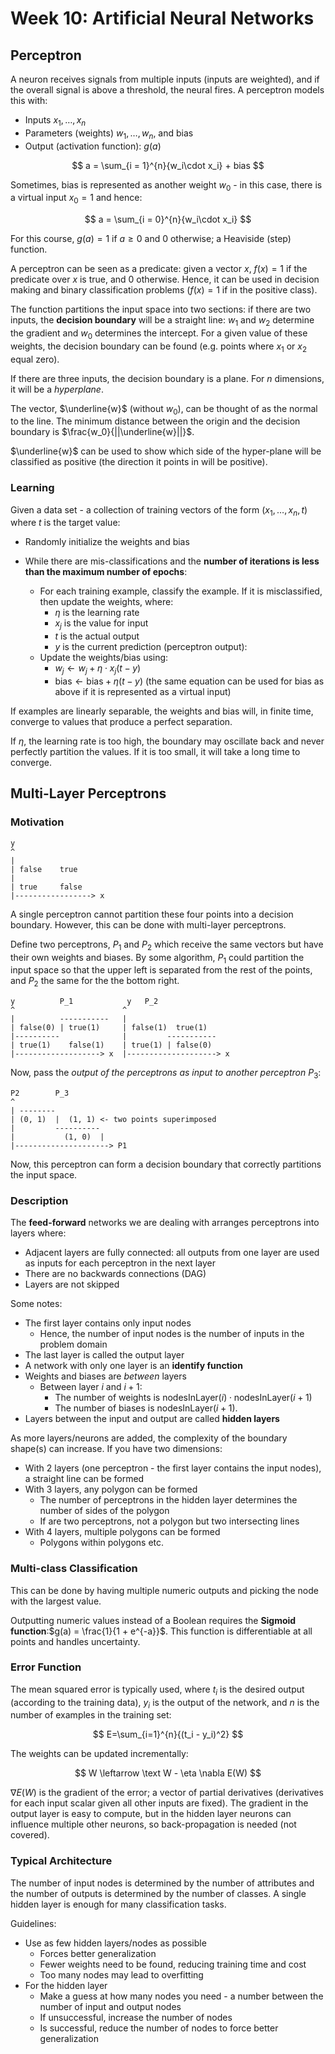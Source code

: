 # Week 10: Artificial Neural Networks

## Perceptron

A neuron receives signals from multiple inputs (inputs are weighted), and if the overall signal is above a threshold, the neural fires. A perceptron models this with:

- Inputs $x_1, \dots, x_n$
- Parameters (weights) $w_1, \dots, w_n$, and $\mathrm{bias}$
- Output (activation function): $g(a)$

$$
a = \sum_{i = 1}^{n}{w_i\cdot x_i} + bias
$$

Sometimes, bias is represented as another weight $w_0$ - in this case, there is a virtual input $x_0 = 1$ and hence:

$$
a = \sum_{i = 0}^{n}{w_i\cdot x_i}
$$

For this course, $g(a) = 1$ if $a \ge 0$ and $0$ otherwise; a Heaviside (step) function.

A perceptron can be seen as a predicate: given a vector $x$, $f(x) = 1$ if the predicate over $x$ is true, and 0 otherwise. Hence, it can be used in decision making and binary classification problems ($f(x) = 1$ if in the positive class).

The function partitions the input space into two sections: if there are two inputs, the **decision boundary** will be a straight line: $w_1$ and $w_2$ determine the gradient and $w_0$ determines the intercept. For a given value of these weights, the decision boundary can be found (e.g. points where $x_1$ or $x_2$ equal zero).

If there are three inputs, the decision boundary is a plane. For *n* dimensions, it will be a *hyperplane*.

The vector, $\underline{w}$ (without $w_0$), can be thought of as the normal to the line. The minimum distance between the origin and the decision boundary is $\frac{w_0}{||\underline{w}||}$.

$\underline{w}$ can be used to show which side of the hyper-plane will be classified as positive (the direction it points in will be positive).

### Learning

Given a data set - a collection of training vectors of the form $(x_1, \dots, x_n, t)$ where $t$ is the target value:

- Randomly initialize the weights and bias

- While there are mis-classifications and the **number of iterations is less than the maximum number of epochs**:

  - For each training example, classify the example. If it is misclassified, then update the weights, where:
    - $\eta$ is the learning rate
    - $x_j$ is the value for input
    - $t$ is the actual output
    - $y$ is the current prediction (perceptron output):
  - Update the weights/bias using:
    - $w_j \leftarrow w_{j} + \eta \cdot x_j(t - y)$
    - $\mathrm{bias} \leftarrow \mathrm{bias} + \eta(t-y)$ (the same equation can be used for bias as above if it is represented as a virtual input)

If examples are linearly separable, the weights and bias will, in finite time, converge to values that produce a perfect separation.

 If $\eta$, the learning rate is too high, the boundary may oscillate back and never perfectly partition the values. If it is too small, it will take a long time to converge.

## Multi-Layer Perceptrons

### Motivation

```
y
^
|
| false    true
|
| true     false
|-----------------> x
```

A single perceptron cannot partition these four points into a decision boundary. However, this can be done with multi-layer perceptrons.

Define two perceptrons, $P_1$ and $P_2$ which receive the same vectors but have their own weights and biases. By some algorithm, $P_1$ could partition the input space so that the upper left is separated from the rest of the points, and $P_2$ the same for the the bottom right.

```
y          P_1            y   P_2
^                        ^
|          -----------   |
| false(0) | true(1)     | false(1)  true(1)
|----------              |         -----------
| true(1)    false(1)    | true(1) | false(0)
|-------------------> x  |--------------------> x
```

Now, pass the *output of the perceptrons as input to another perceptron* $P_3$:

```
P2        P_3
^
| --------
| (0, 1)  |  (1, 1) <- two points superimposed
|         ----------
|           (1, 0)  |
|---------------------> P1
```

Now, this perceptron can form a decision boundary that correctly partitions the input space.

### Description

The **feed-forward** networks we are dealing with arranges perceptrons into layers where:

- Adjacent layers are fully connected: all outputs from one layer are used as inputs for each perceptron in the next layer
- There are no backwards connections (DAG)
- Layers are not skipped

Some notes:

- The first layer contains only input nodes
  - Hence, the number of input nodes is the number of inputs in the problem domain
- The last layer is called the output layer
- A network with only one layer is an **identify function**
- Weights and biases are *between* layers
  - Between layer $i$ and $i+1$:
    - The number of weights is $\mathrm{nodesInLayer}(i) \cdot \mathrm{nodesInLayer}(i + 1)$
    - The number of biases is $\mathrm{nodesInLayer}(i + 1)$.
- Layers between the input and output are called **hidden layers**

As more layers/neurons are added, the complexity of the boundary shape(s) can increase. If you have two dimensions:

- With 2 layers (one perceptron - the first layer contains the input nodes), a straight line can be formed
- With 3 layers, any polygon can be formed
  - The number of perceptrons in the hidden layer determines the number of sides of the polygon
  - If are two perceptrons, not a polygon but two intersecting lines
- With 4 layers, multiple polygons can be formed
  - Polygons within polygons etc.

### Multi-class Classification

This can be done by having multiple numeric outputs and picking the node with the largest value.

Outputting numeric values instead of a Boolean requires the **Sigmoid function**:$g(a) = \frac{1}{1 + e^{-a}}$. This function is differentiable at all points and handles uncertainty.

### Error Function

The mean squared error is typically used, where $t_i$ is the desired output (according to the training data), $y_i$ is the output of the network, and $n$ is the number of examples in the training set:

$$
E=\sum_{i=1}^{n}{(t_i - y_i)^2}
$$

The weights can be updated incrementally:

$$
W \leftarrow \text W - \eta \nabla E(W)
$$

$\nabla E(W)$ is the gradient of the error; a vector of partial derivatives (derivatives for each input scalar given all other inputs are fixed). The gradient in the output layer is easy to compute, but in the hidden layer neurons can influence multiple other neurons, so back-propagation is needed (not covered).

### Typical Architecture

The number of input nodes is determined by the number of attributes and the number of outputs is determined by the number of classes. A single hidden layer is enough for many classification tasks.

Guidelines:

- Use as few hidden layers/nodes as possible
  - Forces better generalization
  - Fewer weights need to be found, reducing training time and cost
  - Too many nodes may lead to overfitting
- For the hidden layer
  - Make a guess at how many nodes you need - a number between the number of input and output nodes
  - If unsuccessful, increase the number of nodes
  - Is successful, reduce the number of nodes to force better generalization